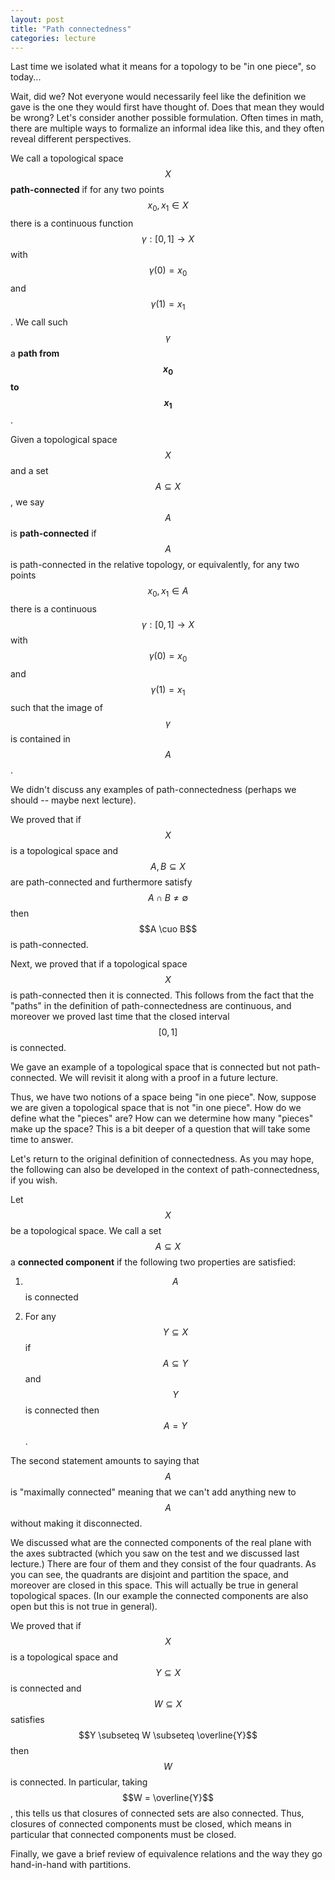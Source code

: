 ```yaml
---
layout: post
title: "Path connectedness"
categories: lecture
---
```


Last time we isolated what it means for a topology to be "in one piece", so today...

Wait, did we? Not everyone would necessarily feel like the definition we gave is the one they would first have thought of.
Does that mean they would be wrong? Let's consider another possible formulation.
Often times in math, there are multiple ways to formalize an informal idea like this, and they often reveal different perspectives.

We call a topological space $$X$$ **path-connected** if for any two points $$x_0, x_1 \in X$$ there is a continuous function $$\gamma : [0, 1] \rightarrow X$$ with $$\gamma(0) = x_0$$ and $$\gamma(1) = x_1$$. We call such $$\gamma$$ a **path from $$x_0$$ to $$x_1$$**.

Given a topological space $$X$$ and a set $$A \subseteq X$$, we say $$A$$ is **path-connected** if $$A$$ is path-connected in the relative topology, or equivalently, for any two points $$x_0, x_1 \in A$$ there is a continuous $$\gamma : [0, 1] \rightarrow X$$ with $$\gamma(0) = x_0$$ and $$\gamma(1) = x_1$$ such that the image of $$\gamma$$ is contained in $$A$$.

We didn't discuss any examples of path-connectedness (perhaps we should -- maybe next lecture).

We proved that if $$X$$ is a topological space and $$A, B \subseteq X$$ are path-connected and furthermore satisfy $$A \cap B \neq \emptyset$$ then $$A \cuo B$$ is path-connected.

Next, we proved that if a topological space $$X$$ is path-connected then it is connected. This follows from the fact that the "paths" in the definition of path-connectedness are continuous, and moreover we proved last time that the closed interval $$[0, 1]$$ is connected.

We gave an example of a topological space that is connected but not path-connected. We will revisit it along with a proof in a future lecture.

Thus, we have two notions of a space being "in one piece".
Now, suppose we are given a topological space that is not "in one piece". How do we define what the "pieces" are? How can we determine how many "pieces" make up the space?
This is a bit deeper of a question that will take some time to answer.

Let's return to the original definition of connectedness. As you may hope, the following can also be developed in the context of path-connectedness, if you wish.

Let $$X$$ be a topological space. We call a set $$A \subseteq X$$ a **connected component** if the following two properties are satisfied:

1. $$A$$ is connected

2. For any $$Y \subseteq X$$ if $$A \subseteq Y$$ and $$Y$$ is connected then $$A = Y$$.

The second statement amounts to saying that $$A$$ is "maximally connected" meaning that we can't add anything new to $$A$$ without making it disconnected.

We discussed what are the connected components of the real plane with the axes subtracted (which you saw on the test and we discussed last lecture.)
There are four of them and they consist of the four quadrants. As you can see, the quadrants are disjoint and partition the space, and moreover are closed in this space. This will actually be true in general topological spaces. (In our example the connected components are also open but this is not true in general).

We proved that if $$X$$ is a topological space and $$Y \subseteq X$$ is connected and $$W \subseteq X$$ satisfies $$Y \subseteq W \subseteq \overline{Y}$$ then $$W$$ is connected. In particular, taking $$W = \overline{Y}$$, this tells us that closures of connected sets are also connected. Thus, closures of connected components must be closed, which means in particular that connected components must be closed.

Finally, we gave a brief review of equivalence relations and the way they go hand-in-hand with partitions.